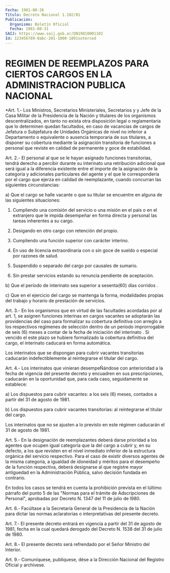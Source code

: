 ```yaml
---
Fecha: 1981-08-26
Título: Decreto Nacional 1.102/81
Publicación:
  Organismo: Boletín Oficial
  Fecha: 1981-08-31
SAIJ: https://www.saij.gob.ar/DN19810001102
Id: 123456789-0abc-201-1000-1891soterced
---
```

# REGIMEN DE REEMPLAZOS PARA CIERTOS CARGOS EN LA ADMINISTRACION PUBLICA NACIONAL

<a id="1"></a>
*Art. 1.- Los Ministros, Secretarios Ministeriales, Secretarios y  y  Jefe  de  la  Casa  Militar  de la Presidencia de la Nación y titulares de los organismos descentralizados,  en  tanto  no exista otra  disposición  legal  o  reglamentaria que lo determinen quedan facultados,  en  caso  de  vacancias    de  cargos  de  Jefatura  o Subjefatura  de  Unidades  Orgánicas  de  nivel    no   inferior  a Departamento o equivalente o ausencia temporaria de sus  titulares, a  disponer  su  cobertura  mediante  la asignación transitoria  de funciones a personal que reviste en calidad  de  permanente  y goce de estabilidad.

<a id="2"></a>
Art.  2.-  El  personal  al que se le hayan asignado funciones transitorias, tendrá derecho a  percibir  durante su interinato una retribución  adicional  que  será  igual a la diferencia  existente entre el importe de la asignación de  la  categoría  y  adicionales particulares  del  agente  y el que le correspondería por el  cargo que  ejerza  en  calidad  de  reemplazante,  cuando  concurran  las siguientes circunstancias:

a) Que el cargo se halle vacante  o que su titular se encuentre en alguna de las siguientes situaciones:

1. Cumpliendo una comisión del servicio  o una misión en el país o en  el  extranjero  que  le impida desempeñar en  forma  directa  y personal las tareas inherentes a su cargo.

2.  Desigando  en  otro  cargo    con  retención  del  propio.

3.  Cumpliendo  una función superior  con  carácter  interino.

4. En uso de licencia  extraordinaria  con  o sin goce de sueldo o especial por razones de salud.

5.  Suspendido o separado del cargo por causales  de  sumario.

6.  Sin   prestar  servicios  estando  su  renuncia  pendiente  de aceptación.

b) Que el  período  de  interinato sea superior a sesenta(60) días corridos .

c) Que en el ejercicio del cargo se mantenga la forma, modalidades  propias  del  trabajo   y  horario  de  prestación  de servicios.

<a id="3"></a>
Art.  3.-  En  los  organismos que en virtud de las facultades acordadas por al art. 1, se  asignen  funciones interinas en cargos vacantes se adoptarán las providencias  del caso para formalizar su cobertura  definitiva  con arreglo a los respectivos  regímenes  de selección dentro de un período  improrrogable  de  seis (6) meses a contar  de  la fecha de iniciación del interinato . Si  vencido  el este plazo se  hubiere  formalizado  la  cobertura  definitiva  del cargo, el interinato caducará en forma automática.

Los interinatos que se dispongan para cubrir vacantes transitorias    caducarán   indefectiblemente  al  reintegrarse  el titular del cargo.

<a id="4"></a>
Art.  4.-  Los  interinatos  que  vinieran  desempeÑándose con anterioridad  a  la  fecha  de  vigencia  del  presente  decreto  y encuadren en sus  prescripciones, caducarán en la oportunidad  que, para cada caso, seguidamente se establece:

a)  Los  dispuestos  para  cubrir  vacantes: a los seis (6) meses, contados a partir del 31 de agosto de 1981.

b)  Los  dispuestos  para  cubrir  vacantes    transitorias:    al reintegrarse el titular del cargo.

Los  interinatos  que  no se ajusten a lo previsto en este régimen caducarán el 31 de agosto de 1981.

<a id="5"></a>
Art.  5.-  En  la  designación  de  reemplazantes deberá darse prioridad  a  los  agentes que ocupen igual categoría  que  la  del cargo a cubrir y, en  su  defecto,  a  los que revisten en el nivel inmediato  inferior  de  la  estructura  orgánica    del   servicio respectivo. Para  el caso de existir diversos agentes de la  misma categoría, a igualdad  de  idoneidad y méritos para el desempeño de la función respectiva, deberá  designarse  al  que  registre  mayor antiguedad en la Administración Pública, salvo decisión fundada  en contrario.

En  todos los casos se tendrá en cuenta la prohibición prevista en el lúltimo  párrafo  del  punto 5 de las "Normas para el trámite de Adscripciones de Personal",  aprobadas  por  Decreto N. 1347 del 11 de julio de l980.

<a id="6"></a>
Art. 6.- Facúltase a la Secretaría General de la Presidencia de la Nación  para  dictar  las  normas aclaratorias o interpretativas del presente decreto.

<a id="7"></a>
Art.  7.- El presente decreto entrará en vigencia a partir del 31 de agosto  de  1981,  fecha  en  la  cual  quedará  derogado del Decreto  N. 1538 del 31 de julio de 1980.

<a id="8"></a>
Art.  8.-  El  presente  decreto  será refrendado por el Señor Ministro del lnterior.

<a id="9"></a>
Art. 9.- Comuníquese, publíquese, dése a la Dirección Nacional del Registro Oficial y archívese.